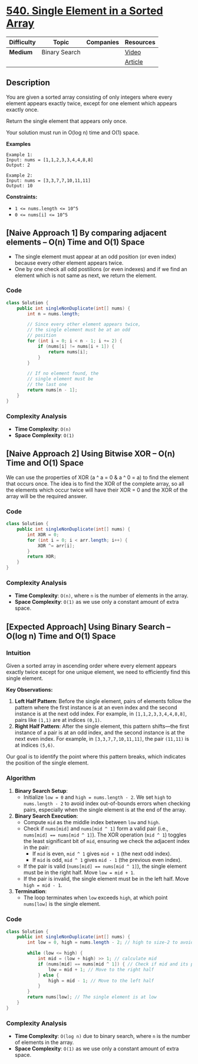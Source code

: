 # [540. Single Element in a Sorted Array](https://leetcode.com/problems/single-element-in-a-sorted-array/description/)

| Difficulty | Topic         | Companies | Resources   |
| ---------- | ------------- | --------- | ----------- |
| **Medium** | Binary Search |           | [Video](https://youtu.be/PzszoiY5XMQ)   |
|            |               |           | [Article](https://www.geeksforgeeks.org/find-the-element-that-appears-once-in-a-sorted-array/) |

## Description

You are given a sorted array consisting of only integers where every element appears exactly twice, except for one element which appears exactly once.

Return the single element that appears only once.

Your solution must run in O(log n) time and O(1) space.

**Examples**

```
Example 1:
Input: nums = [1,1,2,3,3,4,4,8,8]
Output: 2

Example 2:
Input: nums = [3,3,7,7,10,11,11]
Output: 10
```

**Constraints:**
- `1 <= nums.length <= 10^5`
- `0 <= nums[i] <= 10^5`


## [Naive Approach 1] By comparing adjacent elements – O(n) Time and O(1) Space
- The single element must appear at an odd position (or even index) because every other element appears twice.
- One by one check all odd postilions (or even indexes) and if we find an element which is not same as next, we return the element.

### Code
```java
class Solution {
    public int singleNonDuplicate(int[] nums) {
        int n = nums.length;

        // Since every other element appears twice,
        // the single element must be at an odd
        // position
        for (int i = 0; i < n - 1; i += 2) {
            if (nums[i] != nums[i + 1]) {
                return nums[i];
            }
        }

        // If no element found, the 
        // single element must be 
        // the last one
        return nums[n - 1];
    }
}
```

### Complexity Analysis

- **Time Complexity**: `O(n)` 
- **Space Complexity**: `O(1)`
  

## [Naive Approach 2] Using Bitwise XOR – O(n) Time and O(1) Space
We can use the properties of XOR (a ^ a = 0 & a ^ 0 = a) to find the element that occurs once. The idea is to find the XOR of the complete array, so all the elements which occur twice will have their XOR = 0 and the XOR of the array will be the required answer.

### Code
```java
class Solution {
    public int singleNonDuplicate(int[] nums) {
        int XOR = 0;
        for (int i = 0; i < arr.length; i++) {
            XOR ^= arr[i];
        }
        return XOR;        
    }
}
```

### Complexity Analysis

- **Time Complexity**: `O(n)`, where `n` is the number of elements in the array.
- **Space Complexity**: `O(1)` as we use only a constant amount of extra space.


## [Expected Approach] Using Binary Search – O(log n) Time and O(1) Space

### Intuition
Given a sorted array in ascending order where every element appears exactly twice except for one unique element, we need to efficiently find this single element. 

**Key Observations:**
1. **Left Half Pattern**: Before the single element, pairs of elements follow the pattern where the first instance is at an even index and the second instance is at the next odd index. For example, in `[1,1,2,3,3,4,4,8,8]`, pairs like `(1,1)` are at indices `(0,1)`.
2. **Right Half Pattern**: After the single element, this pattern shifts—the first instance of a pair is at an odd index, and the second instance is at the next even index. For example, in `[3,3,7,7,10,11,11]`, the pair `(11,11)` is at indices `(5,6)`.

Our goal is to identify the point where this pattern breaks, which indicates the position of the single element.

### Algorithm
1. **Binary Search Setup**:
   - Initialize `low = 0` and `high = nums.length - 2`. We set `high` to `nums.length - 2` to avoid index out-of-bounds errors when checking pairs, especially when the single element is at the end of the array.
2. **Binary Search Execution**:
   - Compute `mid` as the middle index between `low` and `high`.
   - Check if `nums[mid]` and `nums[mid ^ 1]` form a valid pair (i.e., `nums[mid] == nums[mid ^ 1]`). The XOR operation (`mid ^ 1`) toggles the least significant bit of `mid`, ensuring we check the adjacent index in the pair:
     - If `mid` is even, `mid ^ 1` gives `mid + 1` (the next odd index).
     - If `mid` is odd, `mid ^ 1` gives `mid - 1` (the previous even index).
   - If the pair is valid (`nums[mid] == nums[mid ^ 1]`), the single element must be in the right half. Move `low = mid + 1`.
   - If the pair is invalid, the single element must be in the left half. Move `high = mid - 1`.
3. **Termination**:
   - The loop terminates when `low` exceeds `high`, at which point `nums[low]` is the single element.

### Code
```java
class Solution {
    public int singleNonDuplicate(int[] nums) {
        int low = 0, high = nums.length - 2; // high to size-2 to avoid overflow issue

        while (low <= high) {
            int mid = (low + high) >> 1; // calculate mid
            if (nums[mid] == nums[mid ^ 1]) { // Check if mid and its pair form a valid pair
                low = mid + 1; // Move to the right half
            } else {
                high = mid - 1; // Move to the left half
            }
        }
        return nums[low]; // The single element is at low
    }
}
```

### Complexity Analysis
- **Time Complexity**: `O(log n)` due to binary search, where `n` is the number of elements in the array.
- **Space Complexity**: `O(1)` as we use only a constant amount of extra space.
